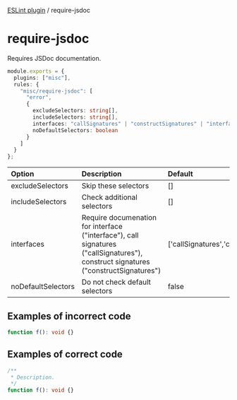 [ESLint plugin](https://ilyub.github.io/eslint-plugin-misc/) / require-jsdoc

# require-jsdoc

Requires JSDoc documentation.

```ts
module.exports = {
  plugins: ["misc"],
  rules: {
    "misc/require-jsdoc": [
      "error",
      {
        excludeSelectors: string[],
        includeSelectors: string[],
        interfaces: "callSignatures" | "constructSignatures" | "interface",
        noDefaultSelectors: boolean
      }
    ]
  }
};
```

| Option | Description | Default |
| :----- | :----- | :----- |
| excludeSelectors | Skip these selectors | []|
| includeSelectors | Check additional selectors | []|
| interfaces | Require documenation for interface ("interface"), call signatures ("callSignatures"), construct signatures ("constructSignatures") | ['callSignatures','constructSignatures']|
| noDefaultSelectors | Do not check default selectors | false|

## Examples of incorrect code

```ts
function f(): void {}
```

## Examples of correct code

```ts
/**
 * Description.
 */
function f(): void {}
```